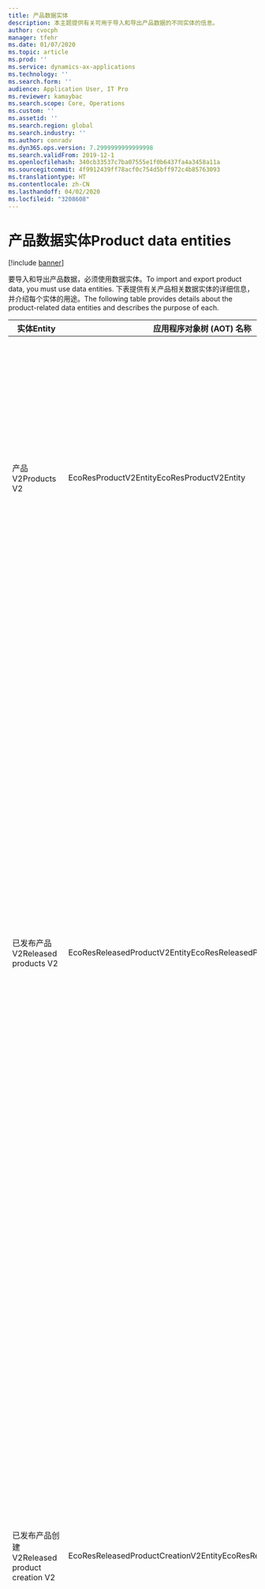 ```yaml
---
title: 产品数据实体
description: 本主题提供有关可用于导入和导出产品数据的不同实体的信息。
author: cvocph
manager: tfehr
ms.date: 01/07/2020
ms.topic: article
ms.prod: ''
ms.service: dynamics-ax-applications
ms.technology: ''
ms.search.form: ''
audience: Application User, IT Pro
ms.reviewer: kamaybac
ms.search.scope: Core, Operations
ms.custom: ''
ms.assetid: ''
ms.search.region: global
ms.search.industry: ''
ms.author: conradv
ms.dyn365.ops.version: 7.2999999999999998
ms.search.validFrom: 2019-12-1
ms.openlocfilehash: 340cb33537c7ba07555e1f0b6437fa4a3458a11a
ms.sourcegitcommit: 4f9912439ff78acf0c754d5bff972c4b85763093
ms.translationtype: HT
ms.contentlocale: zh-CN
ms.lasthandoff: 04/02/2020
ms.locfileid: "3208608"
---
```

# <a name="product-data-entities"></a><span data-ttu-id="56f69-103">产品数据实体</span><span class="sxs-lookup"><span data-stu-id="56f69-103">Product data entities</span></span>

[!include [banner](../includes/banner.md)]

<span data-ttu-id="56f69-104">要导入和导出产品数据，必须使用数据实体。</span><span class="sxs-lookup"><span data-stu-id="56f69-104">To import and export product data, you must use data entities.</span></span> <span data-ttu-id="56f69-105">下表提供有关产品相关数据实体的详细信息，并介绍每个实体的用途。</span><span class="sxs-lookup"><span data-stu-id="56f69-105">The following table provides details about the product-related data entities and describes the purpose of each.</span></span>

| <span data-ttu-id="56f69-106">实体</span><span class="sxs-lookup"><span data-stu-id="56f69-106">Entity</span></span> | <span data-ttu-id="56f69-107">应用程序对象树 (AOT) 名称（类型）</span><span class="sxs-lookup"><span data-stu-id="56f69-107">Application Object Tree (AOT) name (type)</span></span> | <span data-ttu-id="56f69-108">说明</span><span class="sxs-lookup"><span data-stu-id="56f69-108">Notes</span></span> |
|--------|-------------------------------------------|-------|
| <span data-ttu-id="56f69-109">产品 V2</span><span class="sxs-lookup"><span data-stu-id="56f69-109">Products V2</span></span> | <span data-ttu-id="56f69-110">EcoResProductV2Entity</span><span class="sxs-lookup"><span data-stu-id="56f69-110">EcoResProductV2Entity</span></span> | <span data-ttu-id="56f69-111">此实体用于导入和导出共享产品 - 独特产品和基础产品。</span><span class="sxs-lookup"><span data-stu-id="56f69-111">This entity is used to import and export shared products-distinct products and product masters.</span></span> <span data-ttu-id="56f69-112">允许更新。</span><span class="sxs-lookup"><span data-stu-id="56f69-112">It allows for updates.</span></span> <span data-ttu-id="56f69-113">不支持基于集的 SQL 操作。</span><span class="sxs-lookup"><span data-stu-id="56f69-113">It doesn't support set-based SQL operations.</span></span> <span data-ttu-id="56f69-114">已启用开放数据协议 (OData)。</span><span class="sxs-lookup"><span data-stu-id="56f69-114">It's enabled for Open Data Protocol (OData).</span></span> |
| <span data-ttu-id="56f69-115">已发布产品 V2</span><span class="sxs-lookup"><span data-stu-id="56f69-115">Released products V2</span></span> | <span data-ttu-id="56f69-116">EcoResReleasedProductV2Entity</span><span class="sxs-lookup"><span data-stu-id="56f69-116">EcoResReleasedProductV2Entity</span></span> | <span data-ttu-id="56f69-117">此实体用于导入和导出已发布产品 - 独特产品和基础产品。</span><span class="sxs-lookup"><span data-stu-id="56f69-117">This entity is used to import and export released products-distinct products and product masters.</span></span> <span data-ttu-id="56f69-118">允许更新。</span><span class="sxs-lookup"><span data-stu-id="56f69-118">It allows for updates.</span></span> <span data-ttu-id="56f69-119">要求已经创建了共享产品。</span><span class="sxs-lookup"><span data-stu-id="56f69-119">It requires that the shared product already be created.</span></span> <span data-ttu-id="56f69-120">导入新发布的产品时，将进行共享产品发布。</span><span class="sxs-lookup"><span data-stu-id="56f69-120">When a new released product is imported, a release of the shared product occurs.</span></span> <span data-ttu-id="56f69-121">另外还有一些单独的实体可用于导入和导出已发布的基础产品和已发布的独特产品变型。</span><span class="sxs-lookup"><span data-stu-id="56f69-121">There are also separate entities that can be used to import and export released product masters and released distinct variants.</span></span> <span data-ttu-id="56f69-122">此实体不支持基于集的 SQL 操作或删除操作。</span><span class="sxs-lookup"><span data-stu-id="56f69-122">This entity doesn't support set-based SQL operations or delete operations.</span></span> <span data-ttu-id="56f69-123">已启用 OData。</span><span class="sxs-lookup"><span data-stu-id="56f69-123">It's enabled for OData.</span></span> |
| <span data-ttu-id="56f69-124">已发布产品创建 V2</span><span class="sxs-lookup"><span data-stu-id="56f69-124">Released product creation V2</span></span> | <span data-ttu-id="56f69-125">EcoResReleasedProductCreationV2Entity</span><span class="sxs-lookup"><span data-stu-id="56f69-125">EcoResReleasedProductCreationV2Entity</span></span> | <span data-ttu-id="56f69-126">此实体用于一步导入共享产品和已发布产品。</span><span class="sxs-lookup"><span data-stu-id="56f69-126">This entity is used to import shared products and released products in one step.</span></span> <span data-ttu-id="56f69-127">尽管它支持导出，但不建议用于此目的，因为此实体的用途是产品创建。</span><span class="sxs-lookup"><span data-stu-id="56f69-127">Although it supports exports, that use isn't recommended, because the purpose of the entity is product creation.</span></span> <span data-ttu-id="56f69-128">不支持更新。</span><span class="sxs-lookup"><span data-stu-id="56f69-128">It doesn't support updates.</span></span> <span data-ttu-id="56f69-129">支持一组有限的字段（在产品创建对话框中可用的字段）。</span><span class="sxs-lookup"><span data-stu-id="56f69-129">It supports a limited set of fields (fields that are available in the product creation dialog box).</span></span> <span data-ttu-id="56f69-130">不支持基于集的 SQL 操作。</span><span class="sxs-lookup"><span data-stu-id="56f69-130">It doesn't support set-based SQL operations.</span></span> <span data-ttu-id="56f69-131">不是通过 OData 公开。</span><span class="sxs-lookup"><span data-stu-id="56f69-131">It isn't exposed through OData.</span></span> |
| <span data-ttu-id="56f69-132">产品变型</span><span class="sxs-lookup"><span data-stu-id="56f69-132">Product variants</span></span> | <span data-ttu-id="56f69-133">EcoResProductVariantEntity</span><span class="sxs-lookup"><span data-stu-id="56f69-133">EcoResProductVariantEntity</span></span> | <span data-ttu-id="56f69-134">此实体用于导入和导出共享产品变型。</span><span class="sxs-lookup"><span data-stu-id="56f69-134">This entity is used to import and export shared product variants.</span></span> <span data-ttu-id="56f69-135">允许更新。</span><span class="sxs-lookup"><span data-stu-id="56f69-135">It allows for updates.</span></span> <span data-ttu-id="56f69-136">要求已经创建了维度值。</span><span class="sxs-lookup"><span data-stu-id="56f69-136">It requires that dimension values already be created.</span></span> <span data-ttu-id="56f69-137">集成密钥是基础产品加产品维度。</span><span class="sxs-lookup"><span data-stu-id="56f69-137">The integration key is the product master plus product dimensions.</span></span> <span data-ttu-id="56f69-138">此实体不支持基于集的 SQL 操作。</span><span class="sxs-lookup"><span data-stu-id="56f69-138">This entity doesn't support set-based SQL operations.</span></span> <span data-ttu-id="56f69-139">已启用 OData。</span><span class="sxs-lookup"><span data-stu-id="56f69-139">It's enabled for OData.</span></span> <span data-ttu-id="56f69-140">支持删除操作。</span><span class="sxs-lookup"><span data-stu-id="56f69-140">It supports delete operations.</span></span> <span data-ttu-id="56f69-141">不能通过添加新产品维度来扩展。</span><span class="sxs-lookup"><span data-stu-id="56f69-141">It can't be extended through the addition of new product dimensions.</span></span> |
| <span data-ttu-id="56f69-142">按产品编号标识分类的产品变型</span><span class="sxs-lookup"><span data-stu-id="56f69-142">Product variants by product number identification</span></span> | <span data-ttu-id="56f69-143">EcoResProductNumberIdentifiedProductVariantEntity</span><span class="sxs-lookup"><span data-stu-id="56f69-143">EcoResProductNumberIdentifiedProductVariantEntity</span></span> | <span data-ttu-id="56f69-144">此实体用于导入和导出共享产品变型。</span><span class="sxs-lookup"><span data-stu-id="56f69-144">This entity is used to import and export shared product variants.</span></span> <span data-ttu-id="56f69-145">允许更新。</span><span class="sxs-lookup"><span data-stu-id="56f69-145">It allows for updates.</span></span> <span data-ttu-id="56f69-146">要求已经创建了维度值。</span><span class="sxs-lookup"><span data-stu-id="56f69-146">It requires that dimension values already be created.</span></span> <span data-ttu-id="56f69-147">集成密钥是产品编号（而**产品变型**实体的集成密钥是基础产品加产品维度）。</span><span class="sxs-lookup"><span data-stu-id="56f69-147">The integration key is the product number (whereas the integration key for the **Product variants** entity is the product master plus product dimensions).</span></span> |
| <span data-ttu-id="56f69-148">已发布的产品变型</span><span class="sxs-lookup"><span data-stu-id="56f69-148">Released product variants</span></span> | <span data-ttu-id="56f69-149">EcoResReleasedProductVariantEntity</span><span class="sxs-lookup"><span data-stu-id="56f69-149">EcoResReleasedProductVariantEntity</span></span> | <span data-ttu-id="56f69-150">此实体用于导入和导出已发布产品变型。</span><span class="sxs-lookup"><span data-stu-id="56f69-150">This entity is used to import and export released product variants.</span></span> <span data-ttu-id="56f69-151">允许更新。</span><span class="sxs-lookup"><span data-stu-id="56f69-151">It allows for updates.</span></span> <span data-ttu-id="56f69-152">要求已经创建了共享产品变型。</span><span class="sxs-lookup"><span data-stu-id="56f69-152">It requires that shared product variants already be created.</span></span> <span data-ttu-id="56f69-153">导入新发布的产品变型时，将进行共享产品变型发布。</span><span class="sxs-lookup"><span data-stu-id="56f69-153">When a new released product variant is imported, a release of the shared product variant occurs.</span></span> <span data-ttu-id="56f69-154">此实体不支持基于集的 SQL 操作。</span><span class="sxs-lookup"><span data-stu-id="56f69-154">This entity doesn't support set-based SQL operations.</span></span> <span data-ttu-id="56f69-155">已启用 OData。</span><span class="sxs-lookup"><span data-stu-id="56f69-155">It's enabled for OData.</span></span> <span data-ttu-id="56f69-156">尽管它支持删除操作，但是由于当前平台中的错误，当前使用该操作会导致数据损坏。</span><span class="sxs-lookup"><span data-stu-id="56f69-156">Although it supports delete operations, that use currently causes data corruption because of a bug in the current platform.</span></span> <span data-ttu-id="56f69-157">此实体不能通过添加新产品维度来扩展。</span><span class="sxs-lookup"><span data-stu-id="56f69-157">This entity can't be extended through the addition of new product dimensions.</span></span> |
| <span data-ttu-id="56f69-158">按产品编号标识分类的已发放产品变型</span><span class="sxs-lookup"><span data-stu-id="56f69-158">Released product variants by product number identification</span></span> | <span data-ttu-id="56f69-159">EcoResProductNumberIdentifiedReleasedProductVariantEntity</span><span class="sxs-lookup"><span data-stu-id="56f69-159">EcoResProductNumberIdentifiedReleasedProductVariantEntity</span></span> | <span data-ttu-id="56f69-160">此实体类似于**已发布产品变型**实体，但是集成密钥是产品编号，而不是基础产品加产品维度。</span><span class="sxs-lookup"><span data-stu-id="56f69-160">This entity resembles the **Released product variants** entity, but the integration key is the product number instead of the product master plus product dimensions.</span></span> <span data-ttu-id="56f69-161">可以通过添加新产品维度来扩展。</span><span class="sxs-lookup"><span data-stu-id="56f69-161">It can be extended through the addition of new product dimensions.</span></span> |
| <span data-ttu-id="56f69-162">适售的已发布产品</span><span class="sxs-lookup"><span data-stu-id="56f69-162">Sellable released products</span></span> | <span data-ttu-id="56f69-163">EcoResSellableReleasedProductEntity</span><span class="sxs-lookup"><span data-stu-id="56f69-163">EcoResSellableReleasedProductEntity</span></span> | <span data-ttu-id="56f69-164">此实体仅用于导出适售产品。</span><span class="sxs-lookup"><span data-stu-id="56f69-164">This entity is used to export only sellable products.</span></span> <span data-ttu-id="56f69-165">适售产品是具有为用于销售订单而需要具备的信息的产品。</span><span class="sxs-lookup"><span data-stu-id="56f69-165">Sellable products are products that have the information that they require in order to be used in a sales order.</span></span> <span data-ttu-id="56f69-166">相同的规则适用于使用**已发布产品**页上的**验证**功能对产品进行验证时。</span><span class="sxs-lookup"><span data-stu-id="56f69-166">The same rules apply when a product is validated by using the **Validate** function on the **Released products** page.</span></span> |
| <span data-ttu-id="56f69-167">已发布独特产品 V2</span><span class="sxs-lookup"><span data-stu-id="56f69-167">Released Distinct products V2</span></span> | <span data-ttu-id="56f69-168">EcoResDistinctProductV2Entity</span><span class="sxs-lookup"><span data-stu-id="56f69-168">EcoResDistinctProductV2Entity</span></span> | <span data-ttu-id="56f69-169">此实体用于导出独特产品。</span><span class="sxs-lookup"><span data-stu-id="56f69-169">This entity is used to export distinct products.</span></span> <span data-ttu-id="56f69-170">独特产品可以是产品、子类型产品和产品变型。</span><span class="sxs-lookup"><span data-stu-id="56f69-170">Those distinct products can be products, subtype products, and product variants.</span></span> |
| <span data-ttu-id="56f69-171">已发布基础产品 V2</span><span class="sxs-lookup"><span data-stu-id="56f69-171">Released products masters V2</span></span> | <span data-ttu-id="56f69-172">EcoResProductMasterV2Entity</span><span class="sxs-lookup"><span data-stu-id="56f69-172">EcoResProductMasterV2Entity</span></span> | <span data-ttu-id="56f69-173">此实体用于导入和导出基础产品。</span><span class="sxs-lookup"><span data-stu-id="56f69-173">This entity is used to import and export product masters.</span></span> <span data-ttu-id="56f69-174">未启用数据管理。</span><span class="sxs-lookup"><span data-stu-id="56f69-174">It isn't enabled for data management.</span></span> |
| <span data-ttu-id="56f69-175">物料 - 条码</span><span class="sxs-lookup"><span data-stu-id="56f69-175">Item - bar code</span></span> | <span data-ttu-id="56f69-176">EcoResProductBarcodeEntity</span><span class="sxs-lookup"><span data-stu-id="56f69-176">EcoResProductBarcodeEntity</span></span> | <span data-ttu-id="56f69-177">此实体用于导出产品和条码。</span><span class="sxs-lookup"><span data-stu-id="56f69-177">This entity is used to export products and bar codes.</span></span> |
| <span data-ttu-id="56f69-178">产品生命周期状态</span><span class="sxs-lookup"><span data-stu-id="56f69-178">Product lifecycle states</span></span> | <span data-ttu-id="56f69-179">EcoResProductLifecycleSateEntity</span><span class="sxs-lookup"><span data-stu-id="56f69-179">EcoResProductLifecycleSateEntity</span></span> | <span data-ttu-id="56f69-180">此实体用于导入和导出可以分配给产品的不同产品生命周期状态。</span><span class="sxs-lookup"><span data-stu-id="56f69-180">This entity is used to import and export the different product lifecycle states that can be assigned to a product.</span></span> |

> [!NOTE]
> <span data-ttu-id="56f69-181">仅当已创建共享产品时，您才能使用**已发布产品 V2** 数据实体将产品导入系统。</span><span class="sxs-lookup"><span data-stu-id="56f69-181">You can use the **Released Products V2** data entity to import products into the system only if the shared product has already been created.</span></span> <span data-ttu-id="56f69-182">否则，要将产品导入系统，必须使用**产品创建**数据实体。</span><span class="sxs-lookup"><span data-stu-id="56f69-182">Otherwise, to import products into the system, you must use the **Product creation** data entity.</span></span>
